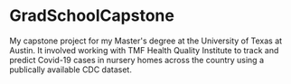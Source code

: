 # GradSchoolCapstone

My capstone project for my Master's degree at the University of Texas at Austin. It involved working with TMF Health Quality Institute to track and predict Covid-19 cases in nursery homes across the country using a publically available CDC dataset.

